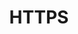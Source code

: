 ---
menu:
  sidebar:
    identifier: HTTPS
    name: HTTPS
    parent: Seguridad
    weight: 0
title: HTTPS
---